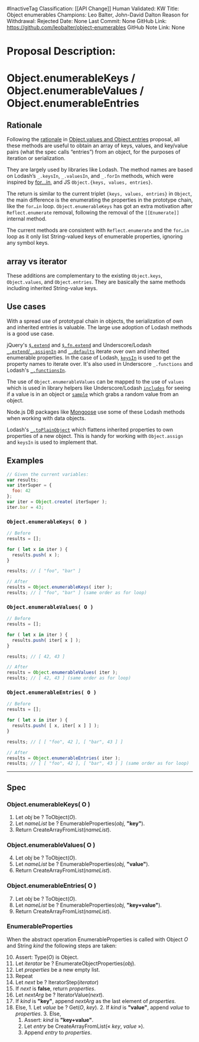 #InactiveTag
Classification: [[API Change]]
Human Validated: KW
Title: Object enumerables
Champions: Leo Balter, John-David Dalton
Reason for Withdrawal: Rejected
Date: None
Last Commit: None
GitHub Link: https://github.com/leobalter/object-enumerables
GitHub Note Link: None

# Proposal Description:

# Object.enumerableKeys / Object.enumerableValues / Object.enumerableEntries

## Rationale

Following the [rationale](https://github.com/tc39/proposal-object-values-entries#rationale)
in [Object.values and Object.entries](https://github.com/tc39/proposal-object-values-entries)
proposal, all these methods are useful to obtain an array of keys, values, and
key/value pairs (what the spec calls “entries”) from an object, for the purposes
of iteration or serialization.

They are largely used by libraries like Lodash. The method names are based on Lodash’s `_.keysIn`,
`_.valuesIn`, and `_.forIn` methods, which were inspired by
[for…in](https://developer.mozilla.org/en-US/docs/Web/JavaScript/Reference/Statements/for...in),
and JS `Object.{keys, values, entries}`.

The return is similar to the current triplet `{keys, values, entries}` in `Object`,
the main difference is the enumerating the properties in the prototype chain, like
the `for…in` loop. `Object.enumerableKeys` has got an extra motivation after
`Reflect.enumerate` removal, following the removal of the `[[Enumerate]]`
internal method.

The current methods are consistent with `Reflect.enumerate` and the `for…in` loop
as it only list String-valued keys of enumerable properties, ignoring any symbol
keys.

## array vs iterator

These additions are complementary to the existing `Object.keys`, `Object.values`,
and `Object.entries`. They are basically the same methods including inherited
String-value keys.

## Use cases

With a spread use of prototypal chain in objects, the serialization of own and
inherited entries is valuable. The large use adoption of Lodash methods is a
good use case.

jQuery's [`$.extend`](http://api.jquery.com/jQuery.extend/) and
[`$.fn.extend`](http://api.jquery.com/jQuery.fn.extend/) and Underscore/Lodash
[`_.extend`/`_.assignIn`](https://lodash.com/docs#assignIn) and
[`_.defaults`](https://lodash.com/docs#defaults) iterate over own and inherited
enumerable properties. In the case of Lodash, [`keysIn`](https://lodash.com/docs#keysIn)
is used to get the property names to iterate over. It's also used in Underscore
`_.functions` and Lodash's [`_.functionsIn`](https://lodash.com/docs#functionsIn).

The use of `Object.enumerableValues` can be mapped to the use of `values` which is used
in library helpers like Underscore/Lodash [`includes`](https://lodash.com/docs#includes)
for seeing if a value is in an object or [`sample`](https://lodash.com/docs#sample)
which grabs a random value from an object.

Node.js DB packages like [Mongoose](https://github.com/Automattic/mongoose) use
some of these Lodash methods when working with data objects.

Lodash's [`_.toPlainObject`](https://lodash.com/docs#toPlainObject) which
flattens inherited properties to own properties of a new object. This is handy
for working with `Object.assign` and `keysIn` is used to implement that.

## Examples

```js
// Given the current variables:
var results;
var iterSuper = {
  foo: 42
};
var iter = Object.create( iterSuper );
iter.bar = 43;
```

### `Object.enumerableKeys( O )`

```js
// Before
results = [];

for ( let x in iter ) {
  results.push( x );
}

results; // [ "foo", "bar" ]

// After
results = Object.enumerableKeys( iter );
results; // [ "foo", "bar" ] (same order as for loop)
```

### `Object.enumerableValues( O )`

```js
// Before
results = [];

for ( let x in iter ) {
  results.push( iter[ x ] );
}

results; // [ 42, 43 ]

// After
results = Object.enumerableValues( iter );
results; // [ 42, 43 ] (same order as for loop)
```

### `Object.enumerableEntries( O )`

```js
// Before
results = [];

for ( let x in iter ) {
  results.push( [ x, iter[ x ] ] );
}

results; // [ [ "foo", 42 ], [ "bar", 43 ] ]

// After
results = Object.enumerableEntries( iter );
results; // [ [ "foo", 42 ], [ "bar", 43 ] ] (same order as for loop)
```

----

## Spec

### Object.enumerableKeys( O )

1. Let _obj_ be ? ToObject(_O_).
2. Let _nameList_ be ? EnumerableProperties(_obj_, __"key"__).
3. Return CreateArrayFromList(_nameList_).

### Object.enumerableValues( O )

4. Let _obj_ be ? ToObject(_O_).
5. Let _nameList_ be ? EnumerableProperties(_obj_, __"value"__).
6. Return CreateArrayFromList(_nameList_).

### Object.enumerableEntries( O )

7. Let _obj_ be ? ToObject(_O_).
8. Let _nameList_ be ? EnumerableProperties(_obj_, __"key+value"__).
9. Return CreateArrayFromList(_nameList_).

### EnumerableProperties

When the abstract operation EnumerableProperties is called with Object _O_ and
String _kind_ the following steps are taken:

10. Assert: Type(_O_) is Object.
11. Let _iterator_ be ? EnumerateObjectProperties(_obj_).
12. Let _properties_ be a new empty list.
13. Repeat
  1. Let _next_ be ? IteratorStep(_iterator_)
  2. If _next_ is __false__, return _properties_.
  3. Let _nextArg_ be ? IteratorValue(_next_).
  4. If _kind_ is __"key"__, append _nextArg_ as the last element of _properties_.
  5. Else,
    1. Let _value_ be ? Get(_O_, _key_).
    2. If _kind_ is __"value"__, append _value_ to _properties_.
    3. Else,
      1. Assert: _kind_ is __"key+value"__.
      2. Let _entry_ be CreateArrayFromList(« _key_, _value_ »).
      3. Append _entry_ to _properties_.
